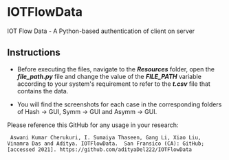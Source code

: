 # IOTFlowData
IOT Flow Data - A Python-based authentication of client on server

## Instructions

- Before executing the files, navigate to the <strong><i>Resources</i></strong> folder, open the <strong><i>file_path.py</i></strong> file and change the value of the <strong><i>FILE_PATH</i></strong> variable according to your system's requirement to refer to the <strong><i>t.csv</i></strong> file that contains the data.

- You will find the screenshots for each case in the corresponding folders of Hash -> GUI, Symm -> GUI and Asymm -> GUI.

Please reference this GitHub for any usage in your research:

<pre><code> Aswani Kumar Cherukuri, I. Sumaiya Thaseen, Gang Li, Xiao Liu, Vinamra Das and Aditya. IOTFlowData.  San Fransico (CA): GitHub; [accessed 2021]. https://github.com/adityaDel222/IOTFlowData </code></pre>

